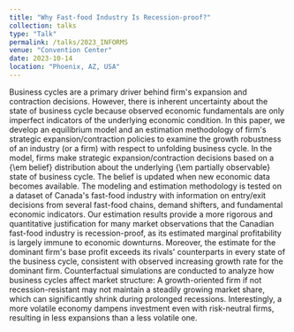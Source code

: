 ```yaml
---
title: "Why Fast-food Industry Is Recession-proof?"
collection: talks
type: "Talk"
permalink: /talks/2023_INFORMS
venue: "Convention Center"
date: 2023-10-14
location: "Phoenix, AZ, USA"
---
```


Business cycles are a primary driver behind firm's expansion and contraction decisions. 
However, there is inherent uncertainty about the state of business cycle because observed economic fundamentals are only imperfect indicators of the underlying economic condition. 
In this paper, we develop an equilibrium model and an estimation methodology of firm's strategic expansion/contraction policies to examine the growth robustness of an industry (or a firm) with respect to unfolding business cycle. 
In the model, firms make strategic expansion/contraction decisions based on a {\em belief} distribution about the underlying {\em partially observable} state of business cycle. 
The belief is updated when new economic data becomes available. 
The modeling and estimation methodology is tested on a dataset of Canada's fast-food industry with information on entry/exit decisions from several fast-food chains, demand shifters, and fundamental economic indicators. 
Our estimation results provide a more rigorous and quantitative justification for many market observations that the Canadian fast-food industry is recession-proof, as its estimated marginal profitability is largely immune to economic downturns. 
Moreover, the estimate for the dominant firm's base profit exceeds its rivals' counterparts in every state of the business cycle, consistent with observed increasing growth rate for the dominant firm. 
Counterfactual simulations are conducted to analyze how business cycles affect market structure: 
A growth-oriented firm if not recession-resistant may not maintain a steadily growing market share, which can significantly shrink during prolonged recessions. 
Interestingly, a more volatile economy dampens investment even with risk-neutral firms, resulting in less expansions than a less volatile one.
